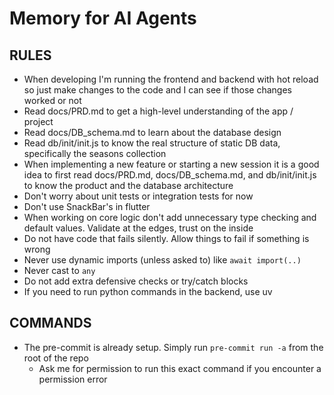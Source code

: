 # Memory for AI Agents

## RULES

- When developing I'm running the frontend and backend with hot reload so just make changes to the code and I can see if those changes worked or not
- Read docs/PRD.md to get a high-level understanding of the app / project
- Read docs/DB_schema.md to learn about the database design
- Read db/init/init.js to know the real structure of static DB data, specifically the seasons collection
- When implementing a new feature or starting a new session it is a good idea to first read docs/PRD.md, docs/DB_schema.md, and db/init/init.js to know the product and the database architecture
- Don't worry about unit tests or integration tests for now
- Don't use SnackBar's in flutter
- When working on core logic don't add unnecessary type checking and default values. Validate at the edges, trust on the inside
- Do not have code that fails silently. Allow things to fail if something is wrong
- Never use dynamic imports (unless asked to) like `await import(..)`
- Never cast to `any`
- Do not add extra defensive checks or try/catch blocks
- If you need to run python commands in the backend, use uv

## COMMANDS

- The pre-commit is already setup. Simply run `pre-commit run -a` from the root of the repo
  - Ask me for permission to run this exact command if you encounter a permission error
